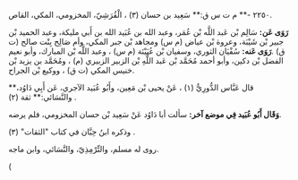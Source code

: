 ٢٢٥٠ -** م ت س ق:** سَعِيد بن حسان (٣) ، الْقُرَشِيّ، المخزومي، المكي، القاص.

**رَوَى عَن:** سَالِم بْن عَبد اللَّه بْن عُمَر، وعبد الله بن عُبَيد الله بن أَبي مليكة، وعبد الحميد بْن جبير بْن شَيْبَة، وعروة بْن عياض (م س) ومجاهد بْن جبر المكي، وأم صَالِح بِنْت صالح (ت ق) .**رَوَى عَنه:** سُفْيَان الثوري، وسفيان بْن عُيَيْنَة (م س) ، وعبد اللَّه بْن المبارك، وأبو نعيم الفضل بْن دكين، وأبو أحمد مُحَمَّد بْن عَبد اللَّهِ بْن الزبير الزبيري (م) ، ومُحَمَّد بن يزيد بْن خنيس المكي (ت ق) ، ووكيع بْن الجراح.

قال عَبَّاس الدُّورِيُّ (١) ، عَنْ يحيى بْن مَعِين، وأَبُو عُبَيد الآجري، عَن أَبِي دَاوُد،** والنَّسَائي:** ثقة (٢) .

**وَقَال أَبُو عُبَيد فِي موضع آخر:** سألت أبا دَاوُد عَنْ سَعِيد بْن حسان المخزومي، فلم يرضه.

وذكره ابنُ حِبَّان في كتاب "الثقات" (٣) .

روى له مسلم، والتِّرْمِذِيّ، والنَّسَائي، وابن ماجه.

(